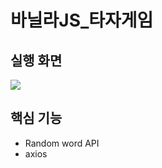 # 바닐라JS\_타자게임

## 실행 화면

<img src="https://user-images.githubusercontent.com/82077853/158332971-1c387a4c-8090-4045-b3d7-558c258f0fda.gif">

## 핵심 기능

- Random word API
- axios
